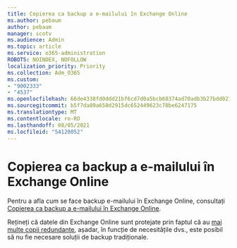 ```yaml
---
title: Copierea ca backup a e-mailului în Exchange Online
ms.author: pebaum
author: pebaum
manager: scotv
ms.audience: Admin
ms.topic: article
ms.service: o365-administration
ROBOTS: NOINDEX, NOFOLLOW
localization_priority: Priority
ms.collection: Adm_O365
ms.custom:
- "9002333"
- "4537"
ms.openlocfilehash: 66de4338fd0ddd21bf6cd7d0a5bcb60374ad70adb3b27bdd021dbec8a7f163a6
ms.sourcegitcommit: b5f7da89a650d2915dc652449623c78be6247175
ms.translationtype: MT
ms.contentlocale: ro-RO
ms.lasthandoff: 08/05/2021
ms.locfileid: "54120052"
---
```

# <a name="backing-up-email-in-exchange-online"></a>Copierea ca backup a e-mailului în Exchange Online

Pentru a afla cum se face backup e-mailului în Exchange Online, consultați [Copierea ca backup a e-mailului în Exchange Online](https://docs.microsoft.com/exchange/back-up-email).

Rețineți că datele din Exchange Online sunt protejate prin faptul că au [mai multe copii redundante](https://docs.microsoft.com/office365/servicedescriptions/exchange-online-service-description/high-availability-and-business-continuity), așadar, în funcție de necesitățile dvs., este posibil să nu fie necesare soluții de backup tradiționale.
